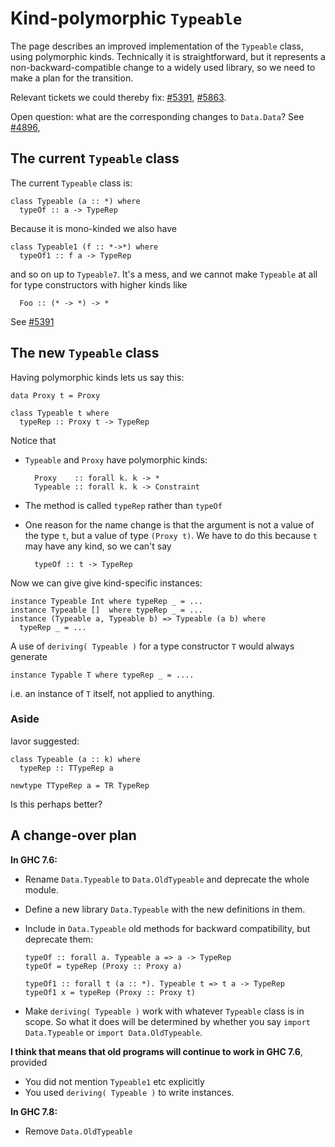 # Kind-polymorphic `Typeable`


The page describes an improved implementation of the `Typeable` class, using polymorphic kinds.  Technically it is straightforward, but it represents a non-backward-compatible change to a widely used library, so we need to make a plan for the transition.


Relevant tickets we could thereby fix: [\#5391](https://gitlab.haskell.org//ghc/ghc/issues/5391), [\#5863](https://gitlab.haskell.org//ghc/ghc/issues/5863).


Open question: what are the corresponding changes to `Data.Data`?  See [\#4896](https://gitlab.haskell.org//ghc/ghc/issues/4896), 

## The current `Typeable` class


The current `Typeable` class is:

```wiki
class Typeable (a :: *) where
  typeOf :: a -> TypeRep
```


Because it is mono-kinded we also have

```wiki
class Typeable1 (f :: *->*) where
  typeOf1 :: f a -> TypeRep
```


and so on up to `Typeable7`.  It's a mess, and we cannot make `Typeable` at all for
type constructors with higher kinds like

```wiki
  Foo :: (* -> *) -> *
```


See [\#5391](https://gitlab.haskell.org//ghc/ghc/issues/5391)

## The new `Typeable` class


Having polymorphic kinds lets us say this:

```wiki
data Proxy t = Proxy

class Typeable t where
  typeRep :: Proxy t -> TypeRep
```


Notice that

- `Typeable` and `Proxy` have polymorphic kinds:

  ```wiki
    Proxy    :: forall k. k -> *
    Typeable :: forall k. k -> Constraint
  ```

- The method is called `typeRep` rather than `typeOf`

- One reason for the name change is that the argument is not a value of the type `t`, but a value of type `(Proxy t)`.  We have to do this because `t` may have any kind, so we can't say 

  ```wiki
    typeOf :: t -> TypeRep
  ```


Now we can give give kind-specific instances:

```wiki
instance Typeable Int where typeRep _ = ...
instance Typeable []  where typeRep _ = ...
instance (Typeable a, Typeable b) => Typeable (a b) where
  typeRep _ = ...
```


A use of `deriving( Typeable )` for a type constructor `T` would always generate

```wiki
instance Typable T where typeRep _ = ....
```


i.e. an instance of `T` itself, not applied to anything.

### Aside


Iavor suggested:

```wiki
class Typeable (a :: k) where
  typeRep :: TTypeRep a

newtype TTypeRep a = TR TypeRep
```


Is this perhaps better?

## A change-over plan

**In GHC 7.6:**

- Rename `Data.Typeable` to `Data.OldTypeable` and deprecate the whole module.

- Define a new library `Data.Typeable` with the new definitions in them.

- Include in `Data.Typeable` old methods for backward compatibility, but deprecate them:

  ```wiki
  typeOf :: forall a. Typeable a => a -> TypeRep
  typeOf = typeRep (Proxy :: Proxy a)

  typeOf1 :: forall t (a :: *). Typeable t => t a -> TypeRep
  typeOf1 x = typeRep (Proxy :: Proxy t)
  ```

- Make `deriving( Typeable )` work with whatever `Typeable` class is in scope.  So what it does will be determined by whether you say `import Data.Typeable` or `import Data.OldTypeable`.

**I think that means that old programs will continue to work in GHC 7.6**, provided

- You did not mention `Typeable1` etc explicitly
- You used `deriving( Typeable )` to write instances.

**In GHC  7.8:**

- Remove `Data.OldTypeable`